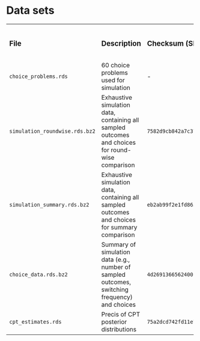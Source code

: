 
# Data sets

<table style="width:99%;">
<colgroup>
<col style="width: 10%" />
<col style="width: 31%" />
<col style="width: 21%" />
<col style="width: 7%" />
<col style="width: 7%" />
<col style="width: 21%" />
</colgroup>
<tbody>
<tr class="odd">
<td><h3 id="file">File</h3></td>
<td><h3 id="description">Description</h3></td>
<td><h3 id="checksum-sha-256">Checksum (SHA-256)</h3></td>
<td><h3 id="size-compressed">Size Compressed</h3></td>
<td><h3 id="size-decompressed">Size Decompressed</h3></td>
<td><h3 id="checksum-sha-256-1">Checksum (SHA-256)</h3></td>
</tr>
<tr class="even">
<td><code>choice_problems.rds</code></td>
<td>60 choice problems used for simulation</td>
<td>-</td>
<td>-</td>
<td>6.9 KB</td>
<td>-</td>
</tr>
<tr class="odd">
<td><code>simulation_roundwise.rds.bz2</code></td>
<td>Exhaustive simulation data, containing all sampled outcomes and
choices for round-wise comparison</td>
<td><code>7582d9cb842a7c3774c357a3e3385adacd505ea11c86f76cadd4021e0d45cd1e</code></td>
<td>47.8 MB</td>
<td>5.7 GB</td>
<td><code>7582d9cb842a7c3774c357a3e3385adacd505ea11c86f76cadd4021e0d45cd1e</code></td>
</tr>
<tr class="even">
<td><code>simulation_summary.rds.bz2</code></td>
<td>Exhaustive simulation data, containing all sampled outcomes and
choices for summary comparison</td>
<td><code>eb2ab99f2e1fd8652d6b9571a2da3d06b8c1d75d5cd70cab7312519f9150188b</code></td>
<td>60.5 MB</td>
<td>4.7 GB</td>
<td><code>eb2ab99f2e1fd8652d6b9571a2da3d06b8c1d75d5cd70cab7312519f9150188b</code></td>
</tr>
<tr class="odd">
<td><code>choice_data.rds.bz2</code></td>
<td>Summary of simulation data (e.g., number of sampled outcomes,
switching frequency) and choices</td>
<td><code>4d2691366562400c02a2c80a73ddb8ecd85c59cedf97590867a4a88ef7764b65</code></td>
<td>12.2 MB</td>
<td>430.3 MB</td>
<td><code>4d2691366562400c02a2c80a73ddb8ecd85c59cedf97590867a4a88ef7764b65</code></td>
</tr>
<tr class="even">
<td><code>cpt_estimates.rds</code></td>
<td>Precis of CPT posterior distributions</td>
<td><code>75a2dcd742fd11e713a5873a06ba2877c3bf34d6b67b4f0cde112db1ad28ccba</code></td>
<td>-</td>
<td>112.3 KB</td>
<td><code>75a2dcd742fd11e713a5873a06ba2877c3bf34d6b67b4f0cde112db1ad28ccba</code></td>
</tr>
</tbody>
</table>
